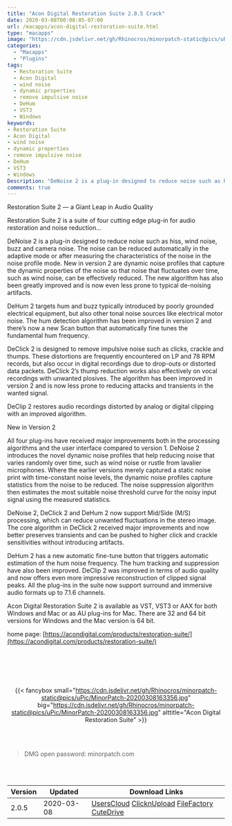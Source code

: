 ```yaml
---
title: "Acon Digital Restoration Suite 2.0.5 Crack"
date: 2020-03-08T00:08:05-07:00
url: /macapps/acon-digital-restoration-suite.html
type: "macapps"
image: "https://cdn.jsdelivr.net/gh/Rhinocros/minorpatch-static@pics/uPic/L3eOUp.jpg"
categories:
  - "Macapps"
  - "Plugins"
tags:
  - Restoration Suite
  - Acon Digital
  - wind noise
  - dynamic properties
  - remove impulsive noise
  - DeHum
  - VST3
  - Windows
keywords:
- Restoration Suite
- Acon Digital
- wind noise
- dynamic properties
- remove impulsive noise
- DeHum
- VST3
- Windows
Description: "DeNoise 2 is a plug-in designed to reduce noise such as hiss, wind noise, buzz and camera noise. The noise can be reduced automatically in the adaptive mode or after measuring the characteristics of the noise in the noise profile mode"
comments: true
---
```


Restoration Suite 2 — a Giant Leap in Audio Quality

Restoration Suite 2 is a suite of four cutting edge plug-in for audio restoration and noise reduction…

DeNoise 2 is a plug-in designed to reduce noise such as hiss, wind noise, buzz and camera noise. The noise can be reduced automatically in the adaptive mode or after measuring the characteristics of the noise in the noise profile mode. New in version 2 are dynamic noise profiles that capture the dynamic properties of the noise so that noise that fluctuates over time, such as wind noise, can be effectively reduced. The new algorithm has also been greatly improved and is now even less prone to typical de-noising artifacts.

DeHum 2 targets hum and buzz typically introduced by poorly grounded electrical equipment, but also other tonal noise sources like electrical motor noise. The hum detection algorithm has been improved in version 2 and there’s now a new Scan button that automatically fine tunes the fundamental hum frequency.

DeClick 2 is designed to remove impulsive noise such as clicks, crackle and thumps. These distortions are frequently encountered on LP and 78 RPM records, but also occur in digital recordings due to drop-outs or distorted data packets. DeClick 2’s thump reduction works also effectively on vocal recordings with unwanted plosives. The algorithm has been improved in version 2 and is now less prone to reducing attacks and transients in the wanted signal.

DeClip 2 restores audio recordings distorted by analog or digital clipping with an improved algorithm.

New in Version 2

All four plug-ins have received major improvements both in the processing algorithms and the user interface compared to version 1. DeNoise 2 introduces the novel dynamic noise profiles that help reducing noise that varies randomly over time, such as wind noise or rustle from lavalier microphones. Where the earlier versions merely captured a static noise print with time-constant noise levels, the dynamic noise profiles capture statistics from the noise to be reduced. The noise suppression algorithm then estimates the most suitable noise threshold curve for the noisy input signal using the measured statistics.

DeNoise 2, DeClick 2 and DeHum 2 now support Mid/Side (M/S) processing, which can reduce unwanted fluctuations in the stereo image. The core algorithm in DeClick 2 received major improvements and now better preserves transients and can be pushed to higher click and crackle sensitivities without introducing artifacts.

DeHum 2 has a new automatic fine-tune button that triggers automatic estimation of the hum noise frequency. The hum tracking and suppression have also been improved. DeClip 2 was improved in terms of audio quality and now offers even more impressive reconstruction of clipped signal peaks. All the plug-ins in the suite now support surround and immersive audio formats up to 7.1.6 channels.

Acon Digital Restoration Suite 2 is available as VST, VST3 or AAX for both Windows and Mac or as AU plug-ins for Mac. There are 32 and 64 bit versions for Windows and the Mac version is 64 bit.

home page: [https://acondigital.com/products/restoration-suite/](https://acondigital.com/products/restoration-suite/)

<br/>
<br/>
<script async src="https://pagead2.googlesyndication.com/pagead/js/adsbygoogle.js"></script>
<ins class="adsbygoogle"
     style="display:block; text-align:center;"
     data-ad-layout="in-article"
     data-ad-format="fluid"
     data-ad-client="ca-pub-8746275014476192"
     data-ad-slot="5144997159"></ins>
<script>
     (adsbygoogle = window.adsbygoogle || []).push({});
</script>
<br/>
<br/>


<center>

{{< fancybox small="https://cdn.jsdelivr.net/gh/Rhinocros/minorpatch-static@pics/uPic/MinorPatch-20200308163356.jpg" big="https://cdn.jsdelivr.net/gh/Rhinocros/minorpatch-static@pics/uPic/MinorPatch-20200308163356.jpg" alttitle="Acon Digital Restoration Suite" >}}

</center>

<br/>
<br/>


> DMG open password: minorpatch.com

<br/>

<br/>
<div id="history_version" class="history_version">

| Version | Updated | Download Links |
| ---- | ---- | ---- |
| 2.0.5 | 2020-03-08 | [UsersCloud](https://ouo.io/5S09xb)   [ClicknUpload](https://ouo.io/1d36Q7)   [FileFactory](https://ouo.io/k9Vx76)   [CuteDrive](https://ouo.io/KUZAc55) |

</div>
